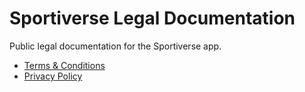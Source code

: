 # Sportiverse Legal Documentation

Public legal documentation for the Sportiverse app.

- [Terms & Conditions](https://joachimmilling.github.io/sportiverse-legal/terms.html)
- [Privacy Policy](https://joachimmilling.github.io/sportiverse-legal/privacy.html)